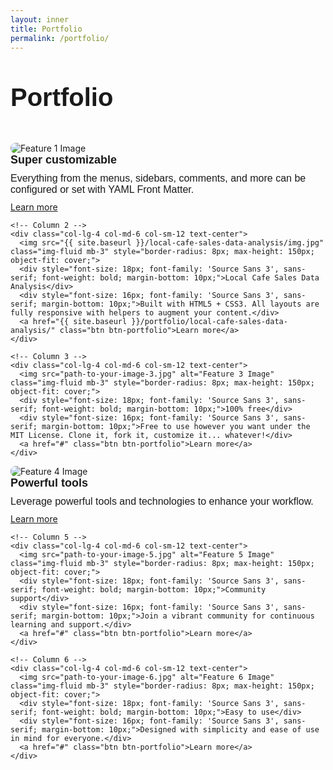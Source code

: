 ```yaml
---
layout: inner
title: Portfolio
permalink: /portfolio/
---
```


<div class="container" style="margin-top: 50px;">
  
  <!-- Title Section -->
  <div class="row justify-content-center">
    <div class="col-lg-8 text-center">
      <div style="font-size:40px; font-family: 'Source Sans 3', sans-serif; font-weight: bold; margin-bottom: 40px;">
        Portfolio
      </div>
    </div>
  </div>

  </div>

 <div class="container-fluid px-5" style="margin-top: 50px;">
  
  <!-- Portfolio Items -->
  <div class="row gx-4 gy-5">
    <!-- Column 1 -->
    <div class="col-lg-4 col-md-6 col-sm-12 text-center">
      <img src="path-to-your-image-1.jpg" alt="Feature 1 Image" class="img-fluid mb-3" style="border-radius: 8px; max-height: 150px; object-fit: cover;">
      <div style="font-size: 18px; font-family: 'Source Sans 3', sans-serif; font-weight: bold; margin-bottom: 10px;">Super customizable</div>
      <div style="font-size: 16px; font-family: 'Source Sans 3', sans-serif; margin-bottom: 10px;">Everything from the menus, sidebars, comments, and more can be configured or set with YAML Front Matter.</div>
      <a href="#" class="btn btn-portfolio">Learn more</a>
    </div>

    <!-- Column 2 -->
    <div class="col-lg-4 col-md-6 col-sm-12 text-center">
      <img src="{{ site.baseurl }}/local-cafe-sales-data-analysis/img.jpg" class="img-fluid mb-3" style="border-radius: 8px; max-height: 150px; object-fit: cover;">
      <div style="font-size: 18px; font-family: 'Source Sans 3', sans-serif; font-weight: bold; margin-bottom: 10px;">Local Cafe Sales Data Analysis</div>
      <div style="font-size: 16px; font-family: 'Source Sans 3', sans-serif; margin-bottom: 10px;">Built with HTML5 + CSS3. All layouts are fully responsive with helpers to augment your content.</div>
      <a href="{{ site.baseurl }}/portfolio/local-cafe-sales-data-analysis/" class="btn btn-portfolio">Learn more</a>
    </div>

    <!-- Column 3 -->
    <div class="col-lg-4 col-md-6 col-sm-12 text-center">
      <img src="path-to-your-image-3.jpg" alt="Feature 3 Image" class="img-fluid mb-3" style="border-radius: 8px; max-height: 150px; object-fit: cover;">
      <div style="font-size: 18px; font-family: 'Source Sans 3', sans-serif; font-weight: bold; margin-bottom: 10px;">100% free</div>
      <div style="font-size: 16px; font-family: 'Source Sans 3', sans-serif; margin-bottom: 10px;">Free to use however you want under the MIT License. Clone it, fork it, customize it... whatever!</div>
      <a href="#" class="btn btn-portfolio">Learn more</a>
    </div>
  </div>

  <div class="row gx-4 gy-5">
    <!-- Column 4 -->
    <div class="col-lg-4 col-md-6 col-sm-12 text-center">
      <img src="path-to-your-image-4.jpg" alt="Feature 4 Image" class="img-fluid mb-3" style="border-radius: 8px; max-height: 150px; object-fit: cover;">
      <div style="font-size: 18px; font-family: 'Source Sans 3', sans-serif; font-weight: bold; margin-bottom: 10px;">Powerful tools</div>
      <div style="font-size: 16px; font-family: 'Source Sans 3', sans-serif; margin-bottom: 10px;">Leverage powerful tools and technologies to enhance your workflow.</div>
      <a href="#" class="btn btn-portfolio">Learn more</a>
    </div>

    <!-- Column 5 -->
    <div class="col-lg-4 col-md-6 col-sm-12 text-center">
      <img src="path-to-your-image-5.jpg" alt="Feature 5 Image" class="img-fluid mb-3" style="border-radius: 8px; max-height: 150px; object-fit: cover;">
      <div style="font-size: 18px; font-family: 'Source Sans 3', sans-serif; font-weight: bold; margin-bottom: 10px;">Community support</div>
      <div style="font-size: 16px; font-family: 'Source Sans 3', sans-serif; margin-bottom: 10px;">Join a vibrant community for continuous learning and support.</div>
      <a href="#" class="btn btn-portfolio">Learn more</a>
    </div>

    <!-- Column 6 -->
    <div class="col-lg-4 col-md-6 col-sm-12 text-center">
      <img src="path-to-your-image-6.jpg" alt="Feature 6 Image" class="img-fluid mb-3" style="border-radius: 8px; max-height: 150px; object-fit: cover;">
      <div style="font-size: 18px; font-family: 'Source Sans 3', sans-serif; font-weight: bold; margin-bottom: 10px;">Easy to use</div>
      <div style="font-size: 16px; font-family: 'Source Sans 3', sans-serif; margin-bottom: 10px;">Designed with simplicity and ease of use in mind for everyone.</div>
      <a href="#" class="btn btn-portfolio">Learn more</a>
    </div>
  </div>

</div>
